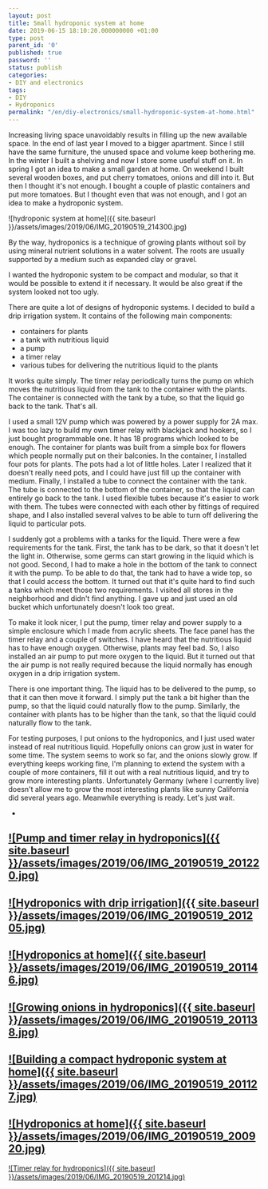 ```yaml
---
layout: post
title: Small hydroponic system at home
date: 2019-06-15 18:10:20.000000000 +01:00
type: post
parent_id: '0'
published: true
password: ''
status: publish
categories:
- DIY and electronics
tags:
- DIY
- Hydroponics
permalink: "/en/diy-electronics/small-hydroponic-system-at-home.html"
---
```

Increasing living space unavoidably results in filling up the new available space. In the end of last year I moved to a bigger apartment. Since I still have the same furniture, the unused space and volume keep bothering me. In the winter I built a shelving and now I store some useful stuff on it. In spring I got an idea to make a small garden at home. On weekend I built several wooden boxes, and put cherry tomatoes, onions and dill into it. But then I thought it's not enough. I bought a couple of plastic containers and put more tomatoes. But I thought even that was not enough, and I got an idea to make a hydroponic system.

![hydroponic system at home]({{ site.baseurl }}/assets/images/2019/06/IMG_20190519_214300.jpg)

  
  


By the way, hydroponics is a technique of growing plants without soil by using mineral nutrient solutions in a water solvent. The roots are usually supported by a medium such as expanded clay or gravel.

I wanted the hydroponic system to be compact and modular, so that it would be possible to extend it if necessary. It would be also great if the system looked not too ugly.

There are quite a lot of designs of hydroponic systems. I decided to build a drip irrigation system. It contains of the following main components:

- containers for plants
- a tank with nutritious liquid
- a pump
- a timer relay
- various tubes for delivering the nutritious liquid to the plants

It works quite simply. The timer relay periodically turns the pump on which moves the nutritious liquid from the tank to the container with the plants. The container is connected with the tank by a tube, so that the liquid go back to the tank. That's all.

I used a small 12V pump which was powered by a power supply for 2A max. I was too lazy to build my own timer relay with blackjack and hookers, so I just bought programmable one. It has 18 programs which looked to be enough. The container for plants was built from a simple box for flowers which people normally put on their balconies. In the container, I installed four pots for plants. The pots had a lot of little holes. Later I realized that it doesn't really need pots, and I could have just fill up the container with medium. Finally, I installed a tube to connect the container with the tank. The tube is connected to the bottom of the container, so that the liquid can entirely go back to the tank. I used flexible tubes because it's easier to work with them. The tubes were connected with each other by fittings of required shape, and I also installed several valves to be able to turn off delivering the liquid to particular pots.

I suddenly got a problems with a tanks for the liquid. There were a few requirements for the tank. First, the tank has to be dark, so that it doesn't let the light in. Otherwise, some germs can start growing in the liquid which is not good. Second, I had to make a hole in the bottom of the tank to connect it with the pump. To be able to do that, the tank had to have a wide top, so that I could access the bottom. It turned out that it's quite hard to find such a tanks which meet those two requirements. I visited all stores in the neighborhood and didn't find anything. I gave up and just used an old bucket which unfortunately doesn't look too great.

To make it look nicer, I put the pump, timer relay and power supply to a simple enclosure which I made from acrylic sheets. The face panel has the timer relay and a couple of switches. I have heard that the nutritious liquid has to have enough oxygen. Otherwise, plants may feel bad. So, I also installed an air pump to put more oxygen to the liquid. But it turned out that the air pump is not really required because the liquid normally has enough oxygen in a drip irrigation system.

There is one important thing. The liquid has to be delivered to the pump, so that it can then move it forward. I simply put the tank a bit higher than the pump, so that the liquid could naturally flow to the pump. Similarly, the container with plants has to be higher than the tank, so that the liquid could naturally flow to the tank.

For testing purposes, I put onions to the hydroponics, and I just used water instead of real nutritious liquid. Hopefully onions can grow just in water for some time. The system seems to work so far, and the onions slowly grow. If everything keeps working fine, I'm planning to extend the system with a couple of more containers, fill it out with a real nutritious liquid, and try to grow more interesting plants. Unfortunately Germany (where I currently live) doesn't allow me to grow the most interesting plants like sunny California did several years ago. Meanwhile everything is ready. Let's just wait.

- 
[![Pump and timer relay in hydroponics]({{ site.baseurl }}/assets/images/2019/06/IMG_20190519_201220.jpg)](/wp-content/uploads/2019/06/IMG_20190519_201220.jpg)
- 
[![Hydroponics with drip irrigation]({{ site.baseurl }}/assets/images/2019/06/IMG_20190519_201205.jpg)](/wp-content/uploads/2019/06/IMG_20190519_201205.jpg)
- 
[![Hydroponics at home]({{ site.baseurl }}/assets/images/2019/06/IMG_20190519_201146.jpg)](/wp-content/uploads/2019/06/IMG_20190519_201146.jpg)
- 
[![Growing onions in hydroponics]({{ site.baseurl }}/assets/images/2019/06/IMG_20190519_201138.jpg)](/wp-content/uploads/2019/06/IMG_20190519_201138.jpg)
- 
[![Building a compact hydroponic system at home]({{ site.baseurl }}/assets/images/2019/06/IMG_20190519_201127.jpg)](/wp-content/uploads/2019/06/IMG_20190519_201127.jpg)
- 
[![Hydroponics at home]({{ site.baseurl }}/assets/images/2019/06/IMG_20190519_200920.jpg)](/wp-content/uploads/2019/06/IMG_20190519_200920.jpg)
- 
[![Timer relay for hydroponics]({{ site.baseurl }}/assets/images/2019/06/IMG_20190519_201214.jpg)](/wp-content/uploads/2019/06/IMG_20190519_201214.jpg)

